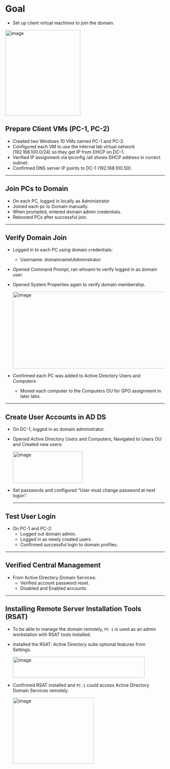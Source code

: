 # Goal
- Set up client virtual machines to join the domain.

<img width="237" height="271" alt="image" src="https://github.com/user-attachments/assets/74448696-cbeb-4358-8e03-cba95c24cda9" />

## Prepare Client VMs (PC-1, PC-2)
- Created two Windows 10 VMs named PC-1 and PC-2.
- Configured each VM to use the internal lab virtual network (192.168.100.0/24) so they get IP from DHCP on DC-1.
- Verified IP assignment via ipconfig /all shows DHCP address in correct subnet.
- Confirmed DNS server IP points to DC-1 (192.168.100.50).

---

## Join PCs to Domain
- On each PC, logged in locally as Administrator
- Joined each pc to Domain manually.
- When prompted, entered domain admin credentials.
- Rebooted PCs after successful join.

---

## Verify Domain Join
- Logged in to each PC using domain credentials:
  - Username: domainname\Administrator
- Opened Command Prompt, ran whoami to verify logged in as domain user.
- Opened System Properties again to verify domain membership.
  
  <img width="592" height="243" alt="image" src="https://github.com/user-attachments/assets/e0d80206-2719-47d3-b140-9f70b6a5afa1" />
  
- Confirmed each PC was added to Active Directory Users and Computers
  -  Moved each computer to the Computers OU for GPO assignment in later labs.

 ---
 
## Create User Accounts in AD DS
- On DC-1, logged in as domain administrator.
- Opened Active Directory Users and Computers, Navigated to Users OU and Created new users:
  
  <img width="220" height="100" alt="image" src="https://github.com/user-attachments/assets/0b9b817b-7dd0-405b-8724-f1c83991f78d" />
  
- Set passwords and configured “User must change password at next logon”.

  ---
  
## Test User Login
- On PC-1 and PC-2:
  - Logged out domain admin.
  - Logged in as newly created users.
  - Confirmed successful login to domain profiles.

 ---
 
## Verified Central Management
- From Active Directory Domain Services:
  - Verified account password reset.
  - Disabled and Enabled accounts.

---

## Installing Remote Server Installation Tools (RSAT)
- To be able to manage the domain remotely, `PC-1` is used as an admin workstation with RSAT tools installed.
- Installed the RSAT: Active Directory suite optional features from Settings.

  <img width="416" height="67" alt="image" src="https://github.com/user-attachments/assets/67f7097b-55b2-4580-9ff0-36c02b727f67" />

- Confirmed RSAT installed and `PC-1` could access Active Directory Domain Services remotely.

  <img width="255" height="209" alt="image" src="https://github.com/user-attachments/assets/28215ea8-9e72-4bac-bb27-5c0f1aff9e51" />



